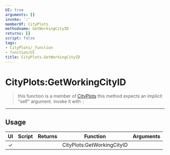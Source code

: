 ```yaml
---
UI: true
arguments: []
invoke: ':'
memberOf: CityPlots
methodname: GetWorkingCityID
returns: []
script: false
tags:
- CityPlots/_function
- function/UI
title: CityPlots.GetWorkingCityID
---
```

# CityPlots:GetWorkingCityID
> this function is a member of [CityPlots](civ-6/lua/CityPlots.md)
> this method expects an implicit "self" argument. invoke it with `:`
-----
## Usage
|  UI | Script | Returns | Function | Arguments |
|:---:|:------:|-------:|:--------:|:---------|
|✓| ||CityPlots:GetWorkingCityID||
